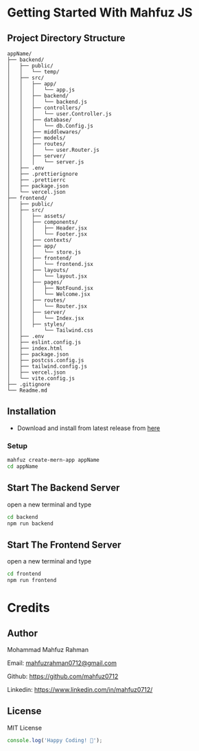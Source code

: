 # Getting Started With Mahfuz JS

## Project Directory Structure
```
appName/
├── backend/
│   ├── public/
│   │   └── temp/
│   ├── src/
│   │   ├── app/
│   │   │   └── app.js
│   │   ├── backend/
│   │   │   └── backend.js
│   │   ├── controllers/
│   │   │   └── user.Controller.js
│   │   ├── database/
│   │   │   └── db.Config.js
│   │   ├── middlewares/
│   │   ├── models/
│   │   ├── routes/
│   │   │   └── user.Router.js
│   │   ├── server/
│   │   │   └── server.js
│   ├── .env
│   ├── .prettierignore
│   ├── .prettierrc
│   ├── package.json
│   └── vercel.json
├── frontend/
│   ├── public/
│   ├── src/
│   │   ├── assets/
│   │   ├── components/
│   │   │   ├── Header.jsx
│   │   │   └── Footer.jsx
│   │   ├── contexts/
│   │   ├── app/
│   │   │   └── store.js
│   │   ├── frontend/
│   │   │   └── frontend.jsx
│   │   ├── layouts/
│   │   │   └── layout.jsx
│   │   ├── pages/
│   │   │   ├── NotFound.jsx
│   │   │   └── Welcome.jsx
│   │   ├── routes/
│   │   │   └── Router.jsx
│   │   ├── server/
│   │   │   └── Index.jsx
│   │   ├── styles/
│   │       └── Tailwind.css
│   ├── .env
│   ├── eslint.config.js
│   ├── index.html
│   ├── package.json
│   ├── postcss.config.js
│   ├── tailwind.config.js
│   ├── vercel.json
│   └── vite.config.js
├── .gitignore
└── Readme.md
```
## Installation
* Download and install from latest release from [here](https://github.com/mahfuz0712/Mahfuz-JS/releases/tag/1.0.1)
### Setup 
```bash
mahfuz create-mern-app appName
cd appName
```
## Start The Backend Server
open a new terminal and type
```bash
cd backend
npm run backend
```

## Start The Frontend Server
open a new terminal and type
```bash
cd frontend
npm run frontend
```
# Credits

## Author
Mohammad Mahfuz Rahman

Email: mahfuzrahman0712@gmail.com 

Github: https://github.com/mahfuz0712

Linkedin: https://www.linkedin.com/in/mahfuz0712/


## License
MIT License


```javascript
console.log('Happy Coding! 🚀');
```
